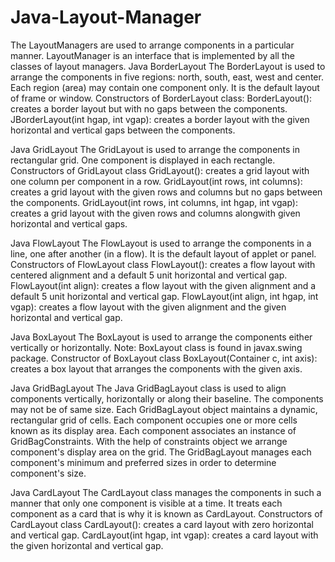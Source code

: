 # Java-Layout-Manager
The LayoutManagers are used to arrange components in a particular manner. LayoutManager is an interface that is implemented by all the classes of layout managers. 
Java BorderLayout
The BorderLayout is used to arrange the components in five regions: north, south, east, west and center. Each region (area) may contain one component only. It is the default layout of frame or window. 
Constructors of BorderLayout class:
BorderLayout(): creates a border layout but with no gaps between the components.
JBorderLayout(int hgap, int vgap): creates a border layout with the given horizontal and vertical gaps between the components.

Java GridLayout
The GridLayout is used to arrange the components in rectangular grid. One component is displayed in each rectangle.
Constructors of GridLayout class
GridLayout(): creates a grid layout with one column per component in a row.
GridLayout(int rows, int columns): creates a grid layout with the given rows and columns but no gaps between the components.
GridLayout(int rows, int columns, int hgap, int vgap): creates a grid layout with the given rows and columns alongwith given horizontal and vertical gaps.

Java FlowLayout
The FlowLayout is used to arrange the components in a line, one after another (in a flow). It is the default layout of applet or panel.
Constructors of FlowLayout class
FlowLayout(): creates a flow layout with centered alignment and a default 5 unit horizontal and vertical gap.
FlowLayout(int align): creates a flow layout with the given alignment and a default 5 unit horizontal and vertical gap.
FlowLayout(int align, int hgap, int vgap): creates a flow layout with the given alignment and the given horizontal and vertical gap.

Java BoxLayout
The BoxLayout is used to arrange the components either vertically or horizontally. 
Note: BoxLayout class is found in javax.swing package.
Constructor of BoxLayout class
BoxLayout(Container c, int axis): creates a box layout that arranges the components with the given axis.

Java GridBagLayout
The Java GridBagLayout class is used to align components vertically, horizontally or along their baseline.
The components may not be of same size. Each GridBagLayout object maintains a dynamic, rectangular grid of cells. Each component occupies one or more cells known as its display area. Each component associates an instance of GridBagConstraints. With the help of constraints object we arrange component's display area on the grid. The GridBagLayout manages each component's minimum and preferred sizes in order to determine component's size.

Java CardLayout
The CardLayout class manages the components in such a manner that only one component is visible at a time. It treats each component as a card that is why it is known as CardLayout.
Constructors of CardLayout class
CardLayout(): creates a card layout with zero horizontal and vertical gap.
CardLayout(int hgap, int vgap): creates a card layout with the given horizontal and vertical gap.
